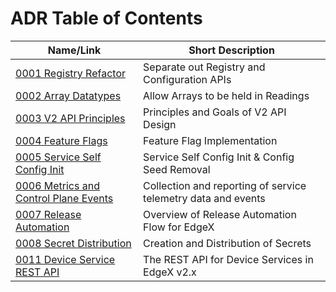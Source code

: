# ADR Table of Contents

| Name/Link                                                      | Short Description                               |
| -------------------------------------------------------------- | ----------------------------------------------- |
| [0001 Registry Refactor](./adr/0001-Registy-Refactor.md)             | Separate out Registry and Configuration APIs    |
| [0002 Array Datatypes](./adr/device-service/0002-Array-Datatypes.md) | Allow Arrays to be held in Readings             |
| [0003 V2 API Principles](./adr/core/0003-V2-API-Principles.md)       | Principles and Goals of V2 API Design           |
| [0004 Feature Flags](./adr/0004-Feature-Flags.md)                    | Feature Flag Implementation                     |
| [0005 Service Self Config Init](./adr/0005-Service-Self-Config.md)   | Service Self Config Init & Config Seed Removal  |
| [0006 Metrics and Control Plane Events](./adr/system-management/0006-Metrics-ControlPlaneEvents.md)   | Collection and reporting of service telemetry data and events |
| [0007 Release Automation](./adr/devops/0007-Release-Automation.md)   | Overview of Release Automation Flow for EdgeX   |
| [0008 Secret Distribution](./adr/security/0008-Secret-Creation-and-Distribution.md)   | Creation and Distribution of Secrets   |
| [0011 Device Service REST API](./adr/device-service/0011-DeviceService-Rest-API.md)   | The REST API for Device Services in EdgeX v2.x   |
